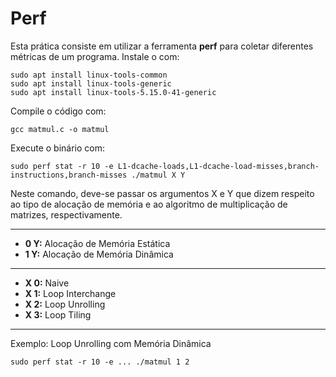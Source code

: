 # Perf 

Esta prática consiste em utilizar a ferramenta **perf** para coletar diferentes métricas de um programa. Instale o com:

```shell
sudo apt install linux-tools-common
sudo apt install linux-tools-generic
sudo apt install linux-tools-5.15.0-41-generic
```

Compile o código com:

```shell
gcc matmul.c -o matmul
```
Execute o binário com:

```shell
sudo perf stat -r 10 -e L1-dcache-loads,L1-dcache-load-misses,branch-instructions,branch-misses ./matmul X Y
```
Neste comando, deve-se passar os argumentos X e Y que dizem respeito ao tipo de alocação de memória e ao algoritmo de multiplicação de matrizes, respectivamente.

--- 
- **0 Y:** Alocação de Memória Estática
- **1 Y:** Alocação de Memória Dinâmica
--- 
- **X 0:** Naive
- **X 1:** Loop Interchange
- **X 2:** Loop Unrolling
- **X 3:** Loop Tiling
--- 

Exemplo: Loop Unrolling com Memória Dinâmica 
```shell
sudo perf stat -r 10 -e ... ./matmul 1 2
```
